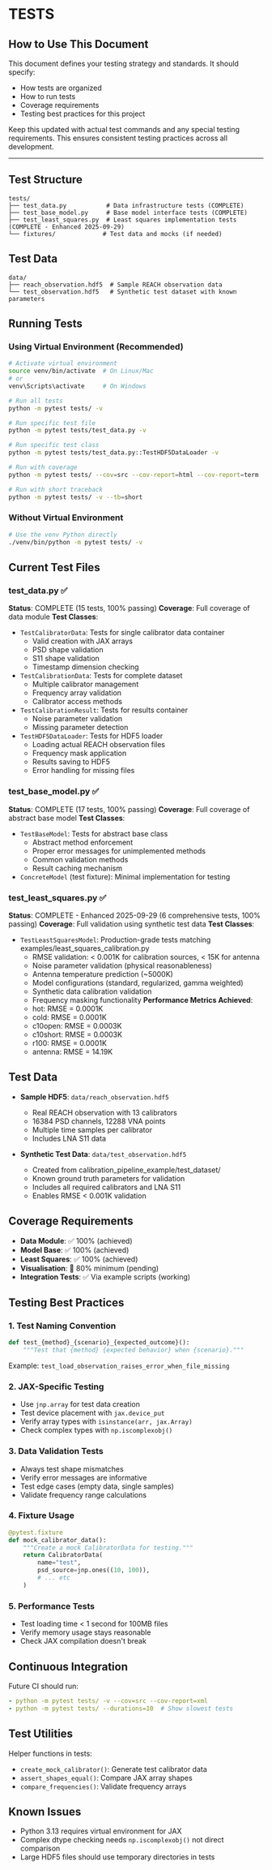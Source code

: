 # TESTS

<!-- PERMANENT INSTRUCTIONS - DO NOT REMOVE THIS SECTION -->
## How to Use This Document

This document defines your testing strategy and standards. It should specify:
- How tests are organized
- How to run tests
- Coverage requirements
- Testing best practices for this project

Keep this updated with actual test commands and any special testing requirements. This ensures consistent testing practices across all development.

---

## Test Structure
```
tests/
├── test_data.py           # Data infrastructure tests (COMPLETE)
├── test_base_model.py     # Base model interface tests (COMPLETE)
├── test_least_squares.py  # Least squares implementation tests (COMPLETE - Enhanced 2025-09-29)
└── fixtures/             # Test data and mocks (if needed)
```

## Test Data
```
data/
├── reach_observation.hdf5  # Sample REACH observation data
└── test_observation.hdf5   # Synthetic test dataset with known parameters
```

## Running Tests

### Using Virtual Environment (Recommended)
```bash
# Activate virtual environment
source venv/bin/activate  # On Linux/Mac
# or
venv\Scripts\activate     # On Windows

# Run all tests
python -m pytest tests/ -v

# Run specific test file
python -m pytest tests/test_data.py -v

# Run specific test class
python -m pytest tests/test_data.py::TestHDF5DataLoader -v

# Run with coverage
python -m pytest tests/ --cov=src --cov-report=html --cov-report=term

# Run with short traceback
python -m pytest tests/ -v --tb=short
```

### Without Virtual Environment
```bash
# Use the venv Python directly
./venv/bin/python -m pytest tests/ -v
```

## Current Test Files

### test_data.py ✅
**Status**: COMPLETE (15 tests, 100% passing)
**Coverage**: Full coverage of data module
**Test Classes**:
- `TestCalibratorData`: Tests for single calibrator data container
  - Valid creation with JAX arrays
  - PSD shape validation
  - S11 shape validation
  - Timestamp dimension checking
- `TestCalibrationData`: Tests for complete dataset
  - Multiple calibrator management
  - Frequency array validation
  - Calibrator access methods
- `TestCalibrationResult`: Tests for results container
  - Noise parameter validation
  - Missing parameter detection
- `TestHDF5DataLoader`: Tests for HDF5 loader
  - Loading actual REACH observation files
  - Frequency mask application
  - Results saving to HDF5
  - Error handling for missing files

### test_base_model.py ✅
**Status**: COMPLETE (17 tests, 100% passing)
**Coverage**: Full coverage of abstract base model
**Test Classes**:
- `TestBaseModel`: Tests for abstract base class
  - Abstract method enforcement
  - Proper error messages for unimplemented methods
  - Common validation methods
  - Result caching mechanism
- `ConcreteModel` (test fixture): Minimal implementation for testing

### test_least_squares.py ✅
**Status**: COMPLETE - Enhanced 2025-09-29 (6 comprehensive tests, 100% passing)
**Coverage**: Full validation using synthetic test data
**Test Classes**:
- `TestLeastSquaresModel`: Production-grade tests matching examples/least_squares_calibration.py
  - RMSE validation: < 0.001K for calibration sources, < 15K for antenna
  - Noise parameter validation (physical reasonableness)
  - Antenna temperature prediction (~5000K)
  - Model configurations (standard, regularized, gamma weighted)
  - Synthetic data calibration validation
  - Frequency masking functionality
**Performance Metrics Achieved**:
  - hot: RMSE = 0.0001K
  - cold: RMSE = 0.0001K
  - c10open: RMSE = 0.0003K
  - c10short: RMSE = 0.0003K
  - r100: RMSE = 0.0001K
  - antenna: RMSE = 14.19K

## Test Data
- **Sample HDF5**: `data/reach_observation.hdf5`
  - Real REACH observation with 13 calibrators
  - 16384 PSD channels, 12288 VNA points
  - Multiple time samples per calibrator
  - Includes LNA S11 data

- **Synthetic Test Data**: `data/test_observation.hdf5`
  - Created from calibration_pipeline_example/test_dataset/
  - Known ground truth parameters for validation
  - Includes all required calibrators and LNA S11
  - Enables RMSE < 0.001K validation

## Coverage Requirements
- **Data Module**: ✅ 100% (achieved)
- **Model Base**: ✅ 100% (achieved)
- **Least Squares**: ✅ 100% (achieved)
- **Visualisation**: 🚧 80% minimum (pending)
- **Integration Tests**: ✅ Via example scripts (working)

## Testing Best Practices

### 1. Test Naming Convention
```python
def test_{method}_{scenario}_{expected_outcome}():
    """Test that {method} {expected behavior} when {scenario}."""
```
Example: `test_load_observation_raises_error_when_file_missing`

### 2. JAX-Specific Testing
- Use `jnp.array` for test data creation
- Test device placement with `jax.device_put`
- Verify array types with `isinstance(arr, jax.Array)`
- Check complex types with `np.iscomplexobj()`

### 3. Data Validation Tests
- Always test shape mismatches
- Verify error messages are informative
- Test edge cases (empty data, single samples)
- Validate frequency range calculations

### 4. Fixture Usage
```python
@pytest.fixture
def mock_calibrator_data():
    """Create a mock CalibratorData for testing."""
    return CalibratorData(
        name="test",
        psd_source=jnp.ones((10, 100)),
        # ... etc
    )
```

### 5. Performance Tests
- Test loading time < 1 second for 100MB files
- Verify memory usage stays reasonable
- Check JAX compilation doesn't break

## Continuous Integration
Future CI should run:
```yaml
- python -m pytest tests/ -v --cov=src --cov-report=xml
- python -m pytest tests/ --durations=10  # Show slowest tests
```

## Test Utilities
Helper functions in tests:
- `create_mock_calibrator()`: Generate test calibrator data
- `assert_shapes_equal()`: Compare JAX array shapes
- `compare_frequencies()`: Validate frequency arrays

## Known Issues
- Python 3.13 requires virtual environment for JAX
- Complex dtype checking needs `np.iscomplexobj()` not direct comparison
- Large HDF5 files should use temporary directories in tests